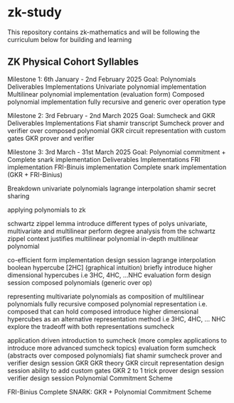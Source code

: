 # zk-study

This repository contains zk-mathematics and will be following the curriculum below for building and learning

## ZK Physical Cohort Syllables
Milestone 1: 6th January - 2nd February 2025
Goal: Polynomials
Deliverables
Implementations
Univariate polynomial implementation
Multilinear polynomial implementation (evaluation form)
Composed polynomial implementation
fully recursive and generic over operation type

Milestone 2: 3rd February - 2nd March 2025
Goal: Sumcheck and GKR
Deliverables
Implementations
Fiat shamir transcript
Sumcheck prover and verifier over composed polynomial
GKR circuit representation with custom gates
GKR prover and verifier

Milestone 3: 3rd March - 31st March 2025
Goal: Polynomial commitment + Complete snark implementation
Deliverables
Implementations
FRI implementation
FRI-Binuis implementation
Complete snark implementation (GKR + FRI-Binius)





Breakdown
univariate polynomials
lagrange interpolation
shamir secret sharing


applying polynomials to zk


schwartz zippel lemma
introduce different types of polys
univariate, multivariate and multilinear
perform degree analysis from the schwartz zippel context
justifies multilinear polynomial in-depth
multilinear polynomial


co-efficient form implementation design session
lagrange interpolation
boolean hypercube [2HC] (graphical intuition)
briefly introduce higher dimensional hypercubes i.e 3HC, 4HC, …NHC
evaluation form design session
composed polynomials (generic over op)


representing multivariate polynomials as composition of multilinear polynomials
fully recursive composed polynomial representation i.e. composed that can hold composed
introduce higher dimensional hypercubes as an alternative representation method i.e 3HC, 4HC, … NHC
explore the tradeoff with both representations
sumcheck


application driven introduction to sumcheck (more complex applications to introduce more advanced sumcheck topics)
evaluation form sumcheck (abstracts over composed polynomials)
fiat shamir
sumcheck prover and verifier design session
GKR
GKR theory
GKR circuit representation design session
ability to add custom gates
GKR 2 to 1 trick
prover design session
verifier design session
Polynomial Commitment Scheme


FRI-Binius
Complete SNARK: GKR + Polynomial Commitment Scheme




